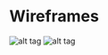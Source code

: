 # Wireframes

![alt tag](https://github.com/vishal-reddy/video-library-workspace/blob/master/designs/Liferay%20Video%20Library.jpg)
![alt tag](https://github.com/vishal-reddy/video-library-workspace/blob/master/designs/Liferay%20Video%20Player.jpg)
